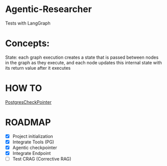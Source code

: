 # Agentic-Researcher

Tests with LangGraph

# Concepts:

State: each graph execution creates a state that is passed between nodes in the graph as they execute, and each node updates this internal state with its return value after it executes

# HOW TO

[PostgresCheckPointer](https://langchain-ai.github.io/langgraph/how-tos/persistence_postgres)


# ROADMAP

- [x] Project initialization
- [x] Integrate Tools (PG)
- [x] Agentic checkpointer
- [x] Integrate Endpoint
- [ ] Test CRAG (Corrective RAG)